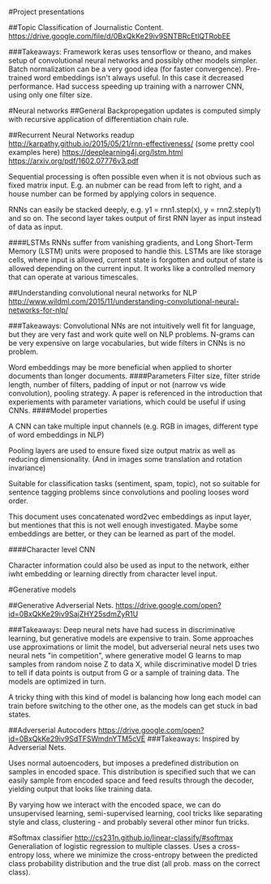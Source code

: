 #Project presentations

##Topic Classification of Journalistic Content.
https://drive.google.com/file/d/0BxQkKe29iv9SNTBRcEtlQTRobEE

###Takeaways: 
Framework keras uses tensorflow or theano, and makes setup of convolutional neural networks and possibly other models simpler.
Batch normalization can be a very good idea (for faster convergence).
Pre-trained word embeddings isn't always useful. In this case it decreased performance.
Had success speeding up training with a narrower CNN, using only one filter size.

#Neural networks
##General
Backpropegation updates is computed simply with recursive application of differentiation chain rule.

##Recurrent Neural Networks readup
http://karpathy.github.io/2015/05/21/rnn-effectiveness/ (some pretty cool examples here)
https://deeplearning4j.org/lstm.html
https://arxiv.org/pdf/1602.07776v3.pdf

Sequential processing is often possible even when it is not obvious such as fixed matrix input. E.g. an nubmer can be read from left to right, and a house number can be formed by applying colors in sequence.

RNNs can easily be stacked deeply, e.g. y1 = rnn1.step(x), y = rnn2.step(y1) and so on. The second layer takes output of first RNN layer as input instead of data as input.

####LSTMs
RNNs suffer from vanishing gradients, and Long Short-Term Memory (LSTM) units were proposed to handle this. LSTMs are like storage cells, where input is allowed, current state is forgotten and output of state is allowed depending on the current input. It works like a controlled memory that can operate at various timescales.


##Understanding convolutional neural networks for NLP
http://www.wildml.com/2015/11/understanding-convolutional-neural-networks-for-nlp/

###Takeaways:
Convolutional NNs are not intuitively well fit for language, but they are very fast and work quite well on NLP problems. N-grams can be very expensive on large vocabularies, but wide filters in CNNs is no problem.

Word embeddings may be more beneficial when applied to shorter documents than longer documents.
####Parameters 
Filter size, filter stride length, number of filters, padding of input or not (narrow vs wide convolution), pooling strategy. A paper is referenced in the introduction that experiements with parameter variations, which could be useful if using CNNs.
####Model properties

A CNN can take multiple input channels (e.g. RGB in images, different type of word embeddings in NLP)

Pooling layers are used to ensure fixed size output matrix as well as reducing dimensionality. (And in images some translation and rotation invariance)

Suitable for classification tasks (sentiment, spam, topic), not so suitable for sentence tagging problems since convolutions and pooling looses word order.

This document uses concatenated word2vec embeddings as input layer, but mentiones that this is not well enough investigated. Maybe some embeddings are better, or they can be learned as part of the model.

####Character level CNN

Character information could also be used as input to the network, either iwht embedding or learning directly from character level input.

#Generative models

##Generative Adverserial Nets.
https://drive.google.com/open?id=0BxQkKe29iv9SajZHY25sdmZyR1U

###Takeaways:
Deep neural nets have had sucess in discriminative learning, but generative models are expensive to train. Some approaches use approximations or limit the model, but adverserial neural nets uses two neural nets "in competition", where generative model G learns to map samples from random noise Z to data X, while discriminative model D tries to tell if data points is output from G or a sample of training data. The models are optimized in turn.

A tricky thing with this kind of model is balancing how long each model can train before switching to the other one, as the models can get stuck in bad states.

##Adverserial Autocoders 
https://drive.google.com/open?id=0BxQkKe29iv9SdTFSWmdnYTM5cVE
###Takeaways: 
Inspired by Adverserial Nets.

Uses normal autoencoders, but imposes a predefined distribution on samples in encoded space. This distribution is specified such that we can easily sample from encoded space and feed results through the decoder, yielding output that looks like training data.

By varying how we interact with the encoded space, we can do unsupervised learning, semi-supervised learning, cool tricks like separating style and class, clustering - and probably several other minor fun tricks. 


#Softmax classifier
http://cs231n.github.io/linear-classify/#softmax
Generaliation of logistic regression to multiple classes. Uses a cross-entropy loss, where we minimize the cross-entropy between the predicted class probability distribution and the true dist (all prob. mass on the correct class).